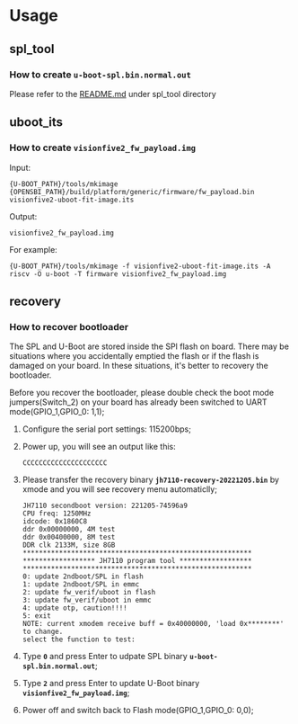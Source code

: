 # Usage

## spl_tool

### How to create `u-boot-spl.bin.normal.out`

Please refer to the [README.md](./spl_tool/README.md) under spl_tool directory


## uboot_its

### How to create `visionfive2_fw_payload.img`

Input:
```
{U-BOOT_PATH}/tools/mkimage
{OPENSBI_PATH}/build/platform/generic/firmware/fw_payload.bin
visionfive2-uboot-fit-image.its
```

Output:
```
visionfive2_fw_payload.img
```

For example:
```
{U-BOOT_PATH}/tools/mkimage -f visionfive2-uboot-fit-image.its -A riscv -O u-boot -T firmware visionfive2_fw_payload.img
```

## recovery

### How to recover bootloader

The SPL and U-Boot are stored inside the SPI flash on board. There may be situations where you accidentally emptied the flash or if the flash is damaged on your board. In these situations, it's better to recovery the bootloader. 

Before you recover the bootloader, please double check the boot mode jumpers(Switch_2) on your board has already been switched to UART mode(GPIO_1,GPIO_0: 1,1);

1. Configure the serial port settings: 115200bps;

2. Power up, you will see an output like this:

   ```
   CCCCCCCCCCCCCCCCCCCCC
   ```

3. Please transfer the recovery binary **`jh7110-recovery-20221205.bin`** by xmode and you will see recovery menu automaticlly;
   ```   
   JH7110 secondboot version: 221205-74596a9
   CPU freq: 1250MHz
   idcode: 0x1860C8
   ddr 0x00000000, 4M test
   ddr 0x00400000, 8M test
   DDR clk 2133M, size 8GB
   *********************************************************
   ****************** JH7110 program tool ******************
   *********************************************************
   0: update 2ndboot/SPL in flash
   1: update 2ndboot/SPL in emmc
   2: update fw_verif/uboot in flash
   3: update fw_verif/uboot in emmc
   4: update otp, caution!!!!
   5: exit
   NOTE: current xmodem receive buff = 0x40000000, 'load 0x********' to change.
   select the function to test:
   ```
4. Type **`0`** and press Enter to udpate SPL binary **`u-boot-spl.bin.normal.out`**;

5. Type **`2`** and press Enter to update U-Boot binary **`visionfive2_fw_payload.img`**;

6. Power off and switch back to Flash mode(GPIO_1,GPIO_0: 0,0);


